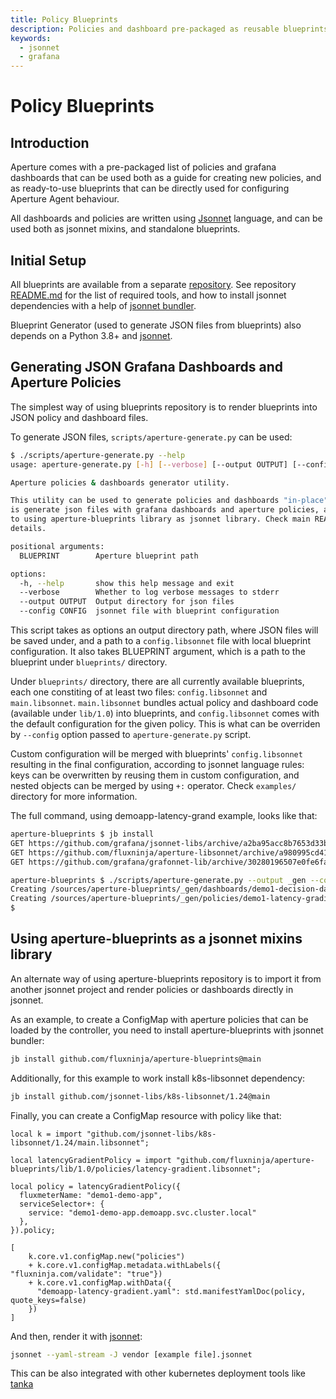 ```yaml
---
title: Policy Blueprints
description: Policies and dashboard pre-packaged as reusable blueprints
keywords:
  - jsonnet
  - grafana
---
```


# Policy Blueprints

## Introduction

Aperture comes with a pre-packaged list of policies and grafana dashboards that can
be used both as a guide for creating new policies, and as ready-to-use blueprints that
can be directly used for configuring Aperture Agent behaviour.

All dashboards and policies are written using [Jsonnet][jsonnet-lang] language, and can
be used both as jsonnet mixins, and standalone blueprints.

[jsonnet-lang]: https://jsonnet.org

## Initial Setup

All blueprints are available from a separate [repository][aperture-blueprints]. See repository
[README.md][blueprints-readme] for the list of required tools, and how to install jsonnet
dependencies with a help of [jsonnet bundler][jb].

Blueprint Generator (used to generate JSON files from blueprints) also depends on a Python 3.8+
and [jsonnet][go-jsonnet].

[k8s-libsonnet]: https://github.com/jsonnet-libs/k8s-libsonnet
[aperture-blueprints]: https://github.com/fluxninja/aperture-blueprints
[blueprints-readme]: https://github.com/fluxninja/aperture-blueprints/blob/main/README.md
[jb]: https://github.com/jsonnet-bundler/jsonnet-bundler
[go-jsonnet]: https://github.com/google/go-jsonnet

## Generating JSON Grafana Dashboards and Aperture Policies

The simplest way of using blueprints repository is to render blueprints into
JSON policy and dashboard files.

To generate JSON files, `scripts/aperture-generate.py` can be used:

```sh
$ ./scripts/aperture-generate.py --help
usage: aperture-generate.py [-h] [--verbose] [--output OUTPUT] [--config CONFIG] BLUEPRINT

Aperture policies & dashboards generator utility.

This utility can be used to generate policies and dashboards "in-place", that
is generate json files with grafana dashboards and aperture policies, as opposed
to using aperture-blueprints library as jsonnet library. Check main README.md for more
details.

positional arguments:
  BLUEPRINT        Aperture blueprint path

options:
  -h, --help       show this help message and exit
  --verbose        Whether to log verbose messages to stderr
  --output OUTPUT  Output directory for json files
  --config CONFIG  jsonnet file with blueprint configuration
```

This script takes as options an output directory path, where JSON files will be saved under,
and a path to a `config.libsonnet` file with local blueprint configuration. It also takes BLUEPRINT
argument, which is a path to the blueprint under `blueprints/` directory.

Under `blueprints/` directory, there are all currently available blueprints, each one constiting
of at least two files: `config.libsonnet` and `main.libsonnet`. `main.libsonnet` bundles actual
policy and dashboard code (available under `lib/1.0`) into blueprints, and `config.libsonnet` comes
with the default configuration for the given policy. This is what can be overriden by `--config` option
passed to `aperture-generate.py` script.

Custom configuration will be merged with blueprints' `config.libsonnet` resulting in the final
configuration, according to jsonnet language rules: keys can be overwritten by reusing them in
custom configuration, and nested objects can be merged by using `+:` operator. Check `examples/`
directory for more information.

The full command, using demoapp-latency-grand example, looks like that:

```sh
aperture-blueprints $ jb install
GET https://github.com/grafana/jsonnet-libs/archive/a2ba95acc8b7653d33bd57075678d8de2a64e5b3.tar.gz 200
GET https://github.com/fluxninja/aperture-libsonnet/archive/a980995cd4168d5182be94111d84342b82fc05b3.tar.gz 200
GET https://github.com/grafana/grafonnet-lib/archive/30280196507e0fe6fa978a3e0eaca3a62844f817.tar.gz 200

aperture-blueprints $ ./scripts/aperture-generate.py --output _gen --config examples/demoapp-latency-gradient.jsonnet blueprints/latency-gradient
Creating /sources/aperture-blueprints/_gen/dashboards/demo1-decision-dashboard.json
Creating /sources/aperture-blueprints/_gen/policies/demo1-latency-gradient.json
$
```

## Using aperture-blueprints as a jsonnet mixins library

An alternate way of using aperture-blueprints repository is to import it from another jsonnet project
and render policies or dashboards directly in jsonnet.

As an example, to create a ConfigMap with aperture policies that can be loaded by the controller, you need
to install aperture-blueprints with jsonnet bundler:

```sh
jb install github.com/fluxninja/aperture-blueprints@main
```

Additionally, for this example to work install k8s-libsonnet dependency:

```sh
jb install github.com/jsonnet-libs/k8s-libsonnet/1.24@main
```

Finally, you can create a ConfigMap resource with policy like that:

```jsonnet
local k = import "github.com/jsonnet-libs/k8s-libsonnet/1.24/main.libsonnet";

local latencyGradientPolicy = import "github.com/fluxninja/aperture-blueprints/lib/1.0/policies/latency-gradient.libsonnet";

local policy = latencyGradientPolicy({
  fluxmeterName: "demo1-demo-app",
  serviceSelector+: {
    service: "demo1-demo-app.demoapp.svc.cluster.local"
  },
}).policy;

[
    k.core.v1.configMap.new("policies")
	+ k.core.v1.configMap.metadata.withLabels({ "fluxninja.com/validate": "true"})
	+ k.core.v1.configMap.withData({
	  "demoapp-latency-gradient.yaml": std.manifestYamlDoc(policy, quote_keys=false)
	})
]
```

And then, render it with [jsonnet][jsonnet]:

```sh
jsonnet --yaml-stream -J vendor [example file].jsonnet
```

This can be also integrated with other kubernetes deployment tools like [tanka][tk]

[jsonnet]: https://github.com/google/go-jsonnet
[tk]: https://grafana.com/oss/tanka/
